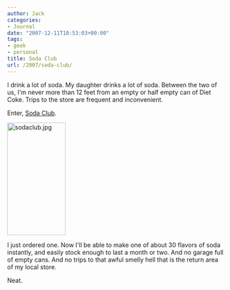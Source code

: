 ```yaml
---
author: Jack
categories:
- Journal
date: "2007-12-11T18:53:03+00:00"
tags:
- geek
- personal
title: Soda Club
url: /2007/soda-club/
---
```


I drink a lot of soda. My daughter drinks a lot of soda. Between the two of us, I'm never more than 12 feet from an empty or half empty can of Diet Coke. Trips to the store are frequent and inconvenient.

Enter, [Soda Club][1].

<img src="/files/sodaclub.jpg" alt="sodaclub.jpg" border="0" width="135" height="260" />

I just ordered one. Now I'll be able to make one of about 30 flavors of soda instantly, and easily stock enough to last a month or two. And no garage full of empty cans. And no trips to that awful smelly hell that is the return area of my local store.

Neat.

 [1]: http://www.sodaclubusa.com/default.htm